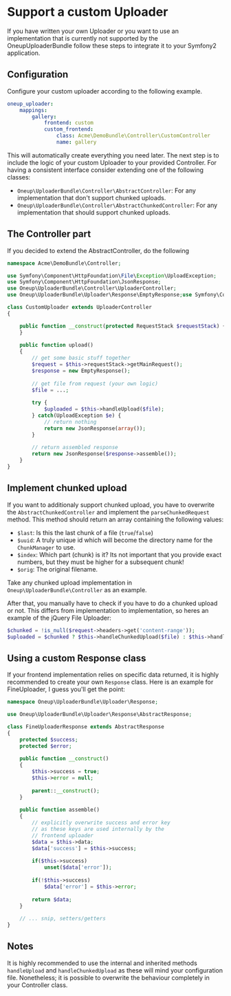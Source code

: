 Support a custom Uploader
=========================

If you have written your own Uploader or you want to use an implementation that is currently not supported by the OneupUploaderBundle follow these steps to integrate it to your Symfony2 application.

## Configuration

Configure your custom uploader according to the following example.

```yml
oneup_uploader:
    mappings:
        gallery:
            frontend: custom
            custom_frontend:
                class: Acme\DemoBundle\Controller\CustomController
                name: gallery
```

This will automatically create everything you need later.
The next step is to include the logic of your custom Uploader to your provided Controller. For having a consistent interface consider extending one of the following classes:

* `Oneup\UploaderBundle\Controller\AbstractController`: For any implementation that don't support chunked uploads.
* `Oneup\UploaderBundle\Controller\AbstractChunkedController`: For any implementation that should support chunked uploads.

## The Controller part

If you decided to extend the AbstractController, do the following

```php
namespace Acme\DemoBundle\Controller;

use Symfony\Component\HttpFoundation\File\Exception\UploadException;
use Symfony\Component\HttpFoundation\JsonResponse;
use Oneup\UploaderBundle\Controller\UploaderController;
use Oneup\UploaderBundle\Uploader\Response\EmptyResponse;use Symfony\Component\HttpFoundation\RequestStack;

class CustomUploader extends UploaderController
{

    public function __construct(protected RequestStack $requestStack) {
    }
    
    public function upload()
    {
        // get some basic stuff together
        $request = $this->requestStack->getMainRequest();
        $response = new EmptyResponse();
        
        // get file from request (your own logic)
        $file = ...;
        
        try {
            $uploaded = $this->handleUpload($file);
        } catch(UploadException $e) {
            // return nothing
            return new JsonResponse(array());
        }
        
        // return assembled response
        return new JsonResponse($response->assemble());
    }
}
```

## Implement chunked upload
If you want to additionaly support chunked upload, you have to overwrite the `AbstractChunkedController` and implement the `parseChunkedRequest` method. This method should return an array containing the following values:

* `$last`: Is this the last chunk of a file (`true`/`false`)
* `$uuid`: A truly unique id which will become the directory name for the `ChunkManager` to use.
* `$index`: Which part (chunk) is it? Its not important that you provide exact numbers, but they must be higher for a subsequent chunk!
* `$orig`: The original filename.

Take any chunked upload implementation in `Oneup\UploaderBundle\Controller` as an example.

After that, you manually have to check if you have to do a chunked upload or not. This differs from implementation to implementation, so heres an example of the jQuery File Uploader:

```php        
$chunked = !is_null($request->headers->get('content-range'));
$uploaded = $chunked ? $this->handleChunkedUpload($file) : $this->handleUpload($file);
```

## Using a custom Response class
If your frontend implementation relies on specific data returned, it is highly recommended to create your own `Response` class. Here is an example for FineUploader, I guess you'll get the point:

```php
namespace Oneup\UploaderBundle\Uploader\Response;

use Oneup\UploaderBundle\Uploader\Response\AbstractResponse;

class FineUploaderResponse extends AbstractResponse
{
    protected $success;
    protected $error;
    
    public function __construct()
    {
        $this->success = true;
        $this->error = null;
        
        parent::__construct();
    }
    
    public function assemble()
    {
        // explicitly overwrite success and error key
        // as these keys are used internally by the
        // frontend uploader
        $data = $this->data;
        $data['success'] = $this->success;
        
        if($this->success)
            unset($data['error']);
        
        if(!$this->success)
            $data['error'] = $this->error;
        
        return $data;
    }
    
    // ... snip, setters/getters
}
```

## Notes

It is highly recommended to use the internal and inherited methods `handleUpload` and `handleChunkedUpload` as these will mind your configuration file. Nonetheless; it is possible to overwrite the behaviour completely in your Controller class.
